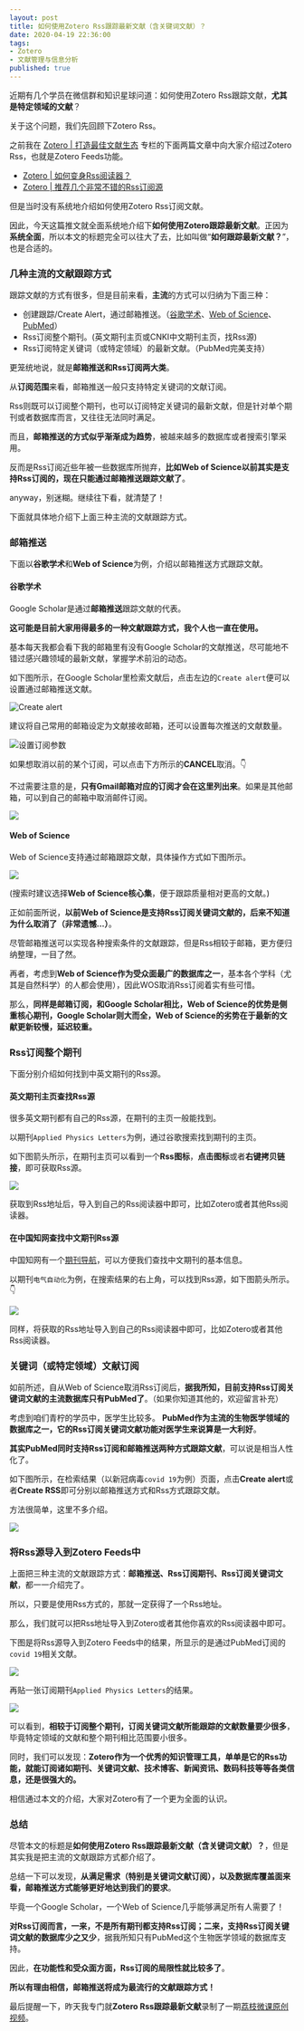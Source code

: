 ```yaml
---
layout: post
title: 如何使用Zotero Rss跟踪最新文献（含关键词文献）？
date: 2020-04-19 22:36:00
tags: 
- Zotero
- 文献管理与信息分析
published: true
---
```


近期有几个学员在微信群和知识星球问道：如何使用Zotero Rss跟踪文献，**尤其是特定领域的文献**？

关于这个问题，我们先回顾下Zotero Rss。


之前我在 [Zotero \| 打造最佳文献生态](https://mp.weixin.qq.com/s/V6nIE24UefJWi3HbydccaA) 专栏的下面两篇文章中向大家介绍过Zotero Rss，也就是Zotero Feeds功能。

- [Zotero \| 如何变身Rss阅读器？](https://mp.weixin.qq.com/s/Hh4ynj-3wLdtuEl4vTchsA)
- [Zotero \| 推荐几个非常不错的Rss订阅源](https://mp.weixin.qq.com/s/g5Vzv1hq82-ZEFN_-UVDBg)

但是当时没有系统地介绍如何使用Zotero Rss订阅文献。

因此，今天这篇推文就全面系统地介绍下**如何使用Zotero跟踪最新文献**。正因为**系统全面**，所以本文的标题完全可以往大了去，比如叫做“**如何跟踪最新文献？**”，也是合适的。

### 几种主流的文献跟踪方式

跟踪文献的方式有很多，但是目前来看，**主流**的方式可以归纳为下面三种：

- 创建跟踪/Create Alert，通过邮箱推送。（[谷歌学术](https://scholar.google.com "谷歌学术")、[Web of Science](https://www.webofknowledge.com "Web of Science")、[PubMed](https://pubmed.ncbi.nlm.nih.gov "PubMed")）
- Rss订阅整个期刊。(英文期刊主页或CNKI中文期刊主页，找Rss源)
- Rss订阅特定关键词（或特定领域）的最新文献。（PubMed完美支持）

更笼统地说，就是**邮箱推送和Rss订阅两大类**。

 从**订阅范围**来看，邮箱推送一般只支持特定关键词的文献订阅。

Rss则既可以订阅整个期刊，也可以订阅特定关键词的最新文献，但是针对单个期刊或者数据库而言，又往往无法同时满足。

而且，**邮箱推送的方式似乎渐渐成为趋势**，被越来越多的数据库或者搜索引擎采用。

反而是Rss订阅近些年被一些数据库所抛弃，**比如Web of Science以前其实是支持Rss订阅的，现在只能通过邮箱推送跟踪文献了**。

anyway，别迷糊。继续往下看，就清楚了！

下面就具体地介绍下上面三种主流的文献跟踪方式。



### 邮箱推送 

下面以**谷歌学术**和**Web of Science**为例，介绍以邮箱推送方式跟踪文献。

#### 谷歌学术

Google Scholar是通过**邮箱推送**跟踪文献的代表。

**这可能是目前大家用得最多的一种文献跟踪方式，我个人也一直在使用。**

基本每天我都会看下我的邮箱里有没有Google Scholar的文献推送，尽可能地不错过感兴趣领域的最新文献，掌握学术前沿的动态。

如下图所示，在Google Scholar里检索文献后，点击左边的`Create alert`便可以设置通过邮箱推送文献。

![Create alert](https://figurebed-iseex.oss-cn-hangzhou.aliyuncs.com/img/20200419084841.png)

建议将自己常用的邮箱设定为文献接收邮箱，还可以设置每次推送的文献数量。

![设置订阅参数](https://figurebed-iseex.oss-cn-hangzhou.aliyuncs.com/img/20200419090044.png)

如果想取消以前的某个订阅，可以点击下方所示的**CANCEL**取消。👇

不过需要注意的是，**只有Gmail邮箱对应的订阅才会在这里列出来**。如果是其他邮箱，可以到自己的邮箱中取消邮件订阅。

![](https://figurebed-iseex.oss-cn-hangzhou.aliyuncs.com/img/20200419090130.png)

#### Web of Science

Web of Science支持通过邮箱跟踪文献，具体操作方式如下图所示。

![](https://figurebed-iseex.oss-cn-hangzhou.aliyuncs.com/img/20200419090622.png)

(搜索时建议选择**Web of Science核心集**，便于跟踪质量相对更高的文献。)

正如前面所说，**以前Web of Science是支持Rss订阅关键词文献的，后来不知道为什么取消了（非常遗憾...）**。

尽管邮箱推送可以实现各种搜索条件的文献跟踪，但是Rss相较于邮箱，更方便归纳整理，一目了然。

再者，考虑到**Web of Science作为受众面最广的数据库之一**，基本各个学科（尤其是自然科学）的人都会使用），因此WOS取消Rss订阅着实有些可惜。

那么，**同样是邮箱订阅，和Google Scholar相比，Web of Science的优势是侧重核心期刊，Google Scholar则大而全，Web of Science的劣势在于最新的文献更新较慢，延迟较重。**

### Rss订阅整个期刊

下面分别介绍如何找到中英文期刊的Rss源。

#### 英文期刊主页查找Rss源

很多英文期刊都有自己的Rss源，在期刊的主页一般能找到。

以期刊`Applied Physics Letters`为例，通过谷歌搜索找到期刊的主页。

如下图箭头所示，在期刊主页可以看到一个**Rss图标**，**点击图标**或者**右键拷贝链接**，即可获取Rss源。

![](https://figurebed-iseex.oss-cn-hangzhou.aliyuncs.com/img/20200419092240.png)

获取到Rss地址后，导入到自己的Rss阅读器中即可，比如Zotero或者其他Rss阅读器。

#### 在中国知网查找中文期刊Rss源

中国知网有一个[期刊导航](http://navi.cnki.net/KNavi "中国知网期刊导航")，可以方便我们查找中文期刊的基本信息。

以期刊`电气自动化`为例，在搜索结果的右上角，可以找到Rss源，如下图箭头所示。👇

![](https://figurebed-iseex.oss-cn-hangzhou.aliyuncs.com/img/20200419092801.png)

同样，将获取的Rss地址导入到自己的Rss阅读器中即可，比如Zotero或者其他Rss阅读器。

### 关键词（或特定领域）文献订阅

如前所述，自从Web of Science取消Rss订阅后，**据我所知，目前支持Rss订阅关键词文献的主流数据库只有PubMed了**。（如果你知道其他的，欢迎留言补充）

考虑到咱们青柠的学员中，医学生比较多。
**PubMed作为主流的生物医学领域的数据库之一，它的Rss订阅关键词文献功能对医学生来说算是一大利好**。

**其实PubMed同时支持Rss订阅和邮箱推送两种方式跟踪文献**，可以说是相当人性化了。

如下图所示，在检索结果（以新冠病毒`covid 19`为例）页面，点击**Create alert**或者**Create RSS**即可分别以邮箱推送方式和Rss方式跟踪文献。

方法很简单，这里不多介绍。

![](https://figurebed-iseex.oss-cn-hangzhou.aliyuncs.com/img/20200419093444.png)

### 将Rss源导入到Zotero Feeds中

上面把三种主流的文献跟踪方式：**邮箱推送、Rss订阅期刊、Rss订阅关键词文献**，都一一介绍完了。

所以，只要是使用Rss方式的，那就一定获得了一个Rss地址。

那么，我们就可以把Rss地址导入到Zotero或者其他你喜欢的Rss阅读器中即可。

下图是将Rss源导入到Zotero Feeds中的结果，所显示的是通过PubMed订阅的`covid 19`相关文献。

![](https://figurebed-iseex.oss-cn-hangzhou.aliyuncs.com/img/20200419094149.png)

再贴一张订阅期刊`Applied Physics Letters`的结果。

![](https://figurebed-iseex.oss-cn-hangzhou.aliyuncs.com/img/20200419094346.png)

可以看到，**相较于订阅整个期刊，订阅关键词文献所能跟踪的文献数量要少很多**，毕竟特定领域的文献和整个期刊相比范围要小很多。

同时，我们可以发现：**Zotero作为一个优秀的知识管理工具，单单是它的Rss功能，就能订阅诸如期刊、关键词文献、技术博客、新闻资讯、数码科技等等各类信息，还是很强大的。**

相信通过本文的介绍，大家对Zotero有了一个更为全面的认识。

### 总结

尽管本文的标题是**如何使用Zotero Rss跟踪最新文献（含关键词文献）？**，但是其实我是把主流的文献跟踪方式都介绍了。

总结一下可以发现，**从满足需求（特别是关键词文献订阅），以及数据库覆盖面来看，邮箱推送方式能够更好地达到我们的要求**。

毕竟一个Google Scholar，一个Web of Science几乎能够满足所有人需要了！

**对Rss订阅而言，一来，不是所有期刊都支持Rss订阅；二来，支持Rss订阅关键词文献的数据库少之又少**，据我所知只有PubMed这个生物医学领域的数据库支持。

因此，**在功能性和受众面方面，Rss订阅的局限性就比较多了**。

**所以有理由相信，邮箱推送将成为最流行的文献跟踪方式！**

最后提醒一下，昨天我专门就**Zotero Rss跟踪最新文献**录制了一期[荔枝微课原创视频](http://weike.fm/8emFw3dd53)。